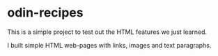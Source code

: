 # odin-recipes
This is a simple project to test out the HTML
features we just learned.

I built simple HTML web-pages with links, images
and text paragraphs.